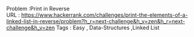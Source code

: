 Problem :Print in Reverse<br>
URL : https://www.hackerrank.com/challenges/print-the-elements-of-a-linked-list-in-reverse/problem?h_r=next-challenge&h_v=zen&h_r=next-challenge&h_v=zen
Tags : Easy , Data-Structures ,Linked List